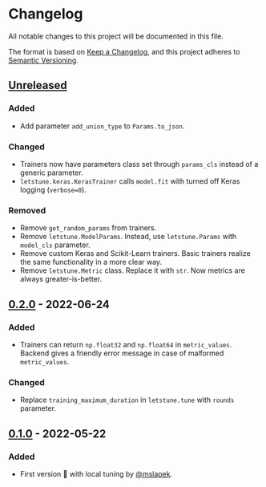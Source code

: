 # Changelog
All notable changes to this project will be documented in this file.

The format is based on [Keep a Changelog](https://keepachangelog.com/en/1.0.0/),
and this project adheres to [Semantic Versioning](https://semver.org/spec/v2.0.0.html).

## [Unreleased]
### Added
- Add parameter `add_union_type` to `Params.to_json`.

### Changed
- Trainers now have parameters class set through `params_cls` instead of a generic parameter.
- `letstune.keras.KerasTrainer` calls `model.fit` with turned off Keras logging (`verbose=0`). 

### Removed
- Remove `get_random_params` from trainers.
- Remove `letstune.ModelParams`. Instead, use `letstune.Params` with `model_cls` parameter.
- Remove custom Keras and Scikit-Learn trainers. Basic trainers realize the same functionality in a more clear way.
- Remove `letstune.Metric` class. Replace it with `str`. Now metrics are always greater-is-better.

## [0.2.0] - 2022-06-24
### Added
- Trainers can return `np.float32` and `np.float64` in `metric_values`. Backend gives a friendly error message in case of malformed `metric_values`.

### Changed
- Replace `training_maximum_duration` in `letstune.tune` with `rounds` parameter.

## [0.1.0] - 2022-05-22
### Added
- First version :tada: with local tuning by [@mslapek](https://github.com/mslapek).

[Unreleased]: https://github.com/mslapek/letstune/compare/v0.2.0...HEAD
[0.2.0]: https://github.com/mslapek/letstune/releases/tag/v0.2.0
[0.1.0]: https://github.com/mslapek/letstune/releases/tag/v0.1.0
